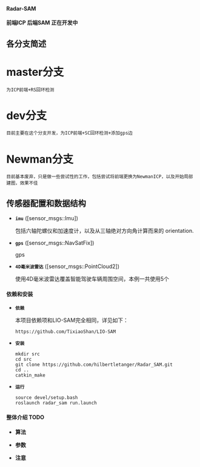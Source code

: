 
#### Radar-SAM

**前端ICP 后端SAM 正在开发中**

## 各分支简述

# master分支
	为ICP前端+RS回环检测
# dev分支
	目前主要在这个分支开发，为ICP前端+SC回环检测+添加gps边
# Newman分支
	目前基本废弃，只是做一些尝试性的工作，包括尝试将前端更换为NewmanICP，以及开始局部建图，效果不佳

## 传感器配置和数据结构

* **`imu`** ([sensor_msgs::Imu])

	包括六轴陀螺仪和加速度计，以及从三轴绝对方向角计算而来的 orientation.

* **`gps`** ([sensor_msgs::NavSatFix])

	gps

* **`4D毫米波雷达`** ([sensor_msgs::PointCloud2])
	
	使用4D毫米波雷达覆盖智能驾驶车辆周围空间，本例一共使用5个

#### 依赖和安装
* **`依赖`**

	本项目依赖项和LIO-SAM完全相同，详见如下：
	```
	https://github.com/TixiaoShan/LIO-SAM
	```

* **`安装`**
	```
	mkdir src
	cd src
	git clone https://github.com/hilbertletanger/Radar_SAM.git
	cd ..
	catkin_make
	```

* **`运行`**
	```
	source devel/setup.bash
	roslaunch radar_sam run.launch 
	```


#### 整体介绍  TODO

* **算法** 

* **参数** 

* **注意** 


